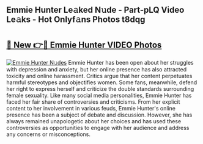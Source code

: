 ## Emmie Hunter Le𝚊ked N𝚞de - Part-pLQ Video Le𝚊ks - Hot Onlyf𝚊ns Photos t8dqg

# <h2><a href="http://ab99944.deff.icu/?id=Emmie+Hunter">🔗 New 👉🔴 Emmie Hunter VIDEO Photos</a></h2>

[![Emmie Hunter N𝚞des](https://i.imgur.com/rIISA9y.gif)](http://ab99944.deff.icu/?id=Emmie+Hunter)
Emmie Hunter has been open about her struggles with depression and anxiety, but her online presence has also attracted toxicity and online harassment. Critics argue that her content perpetuates harmful stereotypes and objectifies women. Some fans, meanwhile, defend her right to express herself and criticize the double standards surrounding female sexuality. Like many social media personalities, Emmie Hunter has faced her fair share of controversies and criticisms. From her explicit content to her involvement in various feuds, Emmie Hunter's online presence has been a subject of debate and discussion. However, she has always remained unapologetic about her choices and has used these controversies as opportunities to engage with her audience and address any concerns or misconceptions.
